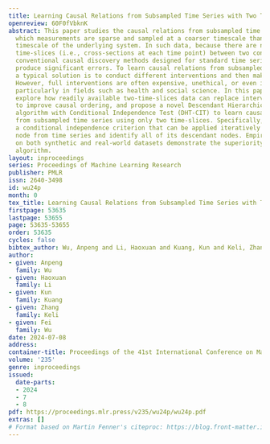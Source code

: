 ```yaml
---
title: Learning Causal Relations from Subsampled Time Series with Two Time-Slices
openreview: 60F0fVbknK
abstract: This paper studies the causal relations from subsampled time series, in
  which measurements are sparse and sampled at a coarser timescale than the causal
  timescale of the underlying system. In such data, because there are numerous missing
  time-slices (i.e., cross-sections at each time point) between two consecutive measurements,
  conventional causal discovery methods designed for standard time series data would
  produce significant errors. To learn causal relations from subsampled time series,
  a typical solution is to conduct different interventions and then make a comparison.
  However, full interventions are often expensive, unethical, or even infeasible,
  particularly in fields such as health and social science. In this paper, we first
  explore how readily available two-time-slices data can replace intervention data
  to improve causal ordering, and propose a novel Descendant Hierarchical Topology
  algorithm with Conditional Independence Test (DHT-CIT) to learn causal relations
  from subsampled time series using only two time-slices. Specifically, we develop
  a conditional independence criterion that can be applied iteratively to test each
  node from time series and identify all of its descendant nodes. Empirical results
  on both synthetic and real-world datasets demonstrate the superiority of our DHT-CIT
  algorithm.
layout: inproceedings
series: Proceedings of Machine Learning Research
publisher: PMLR
issn: 2640-3498
id: wu24p
month: 0
tex_title: Learning Causal Relations from Subsampled Time Series with Two Time-Slices
firstpage: 53635
lastpage: 53655
page: 53635-53655
order: 53635
cycles: false
bibtex_author: Wu, Anpeng and Li, Haoxuan and Kuang, Kun and Keli, Zhang and Wu, Fei
author:
- given: Anpeng
  family: Wu
- given: Haoxuan
  family: Li
- given: Kun
  family: Kuang
- given: Zhang
  family: Keli
- given: Fei
  family: Wu
date: 2024-07-08
address:
container-title: Proceedings of the 41st International Conference on Machine Learning
volume: '235'
genre: inproceedings
issued:
  date-parts:
  - 2024
  - 7
  - 8
pdf: https://proceedings.mlr.press/v235/wu24p/wu24p.pdf
extras: []
# Format based on Martin Fenner's citeproc: https://blog.front-matter.io/posts/citeproc-yaml-for-bibliographies/
---
```

